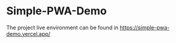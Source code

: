 # Simple-PWA-Demo

The project live environment can be found in https://simple-pwa-demo.vercel.app/
